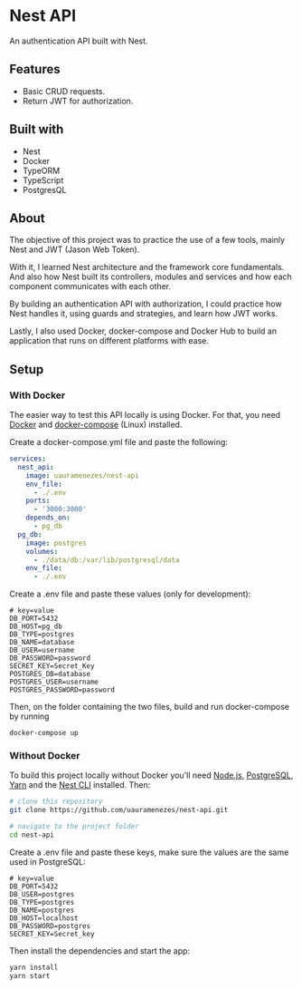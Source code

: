 # Nest API

An authentication API built with Nest.

## Features

- Basic CRUD requests.
- Return JWT for authorization.

## Built with

- Nest
- Docker
- TypeORM
- TypeScript
- PostgresQL

## About

The objective of this project was to practice the use of a few tools, mainly Nest and JWT (Jason Web Token).

With it, I learned Nest architecture and the framework core fundamentals. And also how Nest built its controllers, modules and services and how each component communicates with each other.

By building an authentication API with authorization, I could practice how Nest handles it, using guards and strategies, and learn how JWT works.

Lastly, I also used Docker, docker-compose and Docker Hub to build an application that runs on different platforms with ease.

## Setup

### With Docker

The easier way to test this API locally is using Docker. For that, you need [Docker](https://docs.docker.com/engine/install/) and [docker-compose](https://docs.docker.com/compose/install/) (Linux) installed.

Create a docker-compose.yml file and paste the following:

```docker-compose.yml
services:
  nest_api:
    image: uauramenezes/nest-api
    env_file:
      - ./.env
    ports:
      - '3000:3000'
    depends_on:
      - pg_db
  pg_db:
    image: postgres
    volumes:
      - ./data/db:/var/lib/postgresql/data
    env_file:
      - ./.env
```

Create a .env file and paste these values (only for development):

```.env
# key=value
DB_PORT=5432
DB_HOST=pg_db
DB_TYPE=postgres
DB_NAME=database
DB_USER=username
DB_PASSWORD=password
SECRET_KEY=Secret_Key
POSTGRES_DB=database
POSTGRES_USER=username
POSTGRES_PASSWORD=password
```

Then, on the folder containing the two files, build and run docker-compose by running

```
docker-compose up
```

### Without Docker

To build this project locally without Docker you'll need [Node.js](https://nodejs.org/en/), [PostgreSQL](https://www.postgresql.org/download/), [Yarn](https://yarnpkg.com/getting-started/install) and the [Nest CLI](https://docs.nestjs.com/) installed. Then:

```sh
# clone this repository
git clone https://github.com/uauramenezes/nest-api.git

# navigate to the project folder
cd nest-api
```

Create a .env file and paste these keys, make sure the values are the same used in PostgreSQL:

```.env
# key=value
DB_PORT=5432
DB_USER=postgres
DB_TYPE=postgres
DB_NAME=postgres
DB_HOST=localhost
DB_PASSWORD=postgres
SECRET_KEY=Secret_key
```

Then install the dependencies and start the app:

```sh
yarn install
yarn start
```
